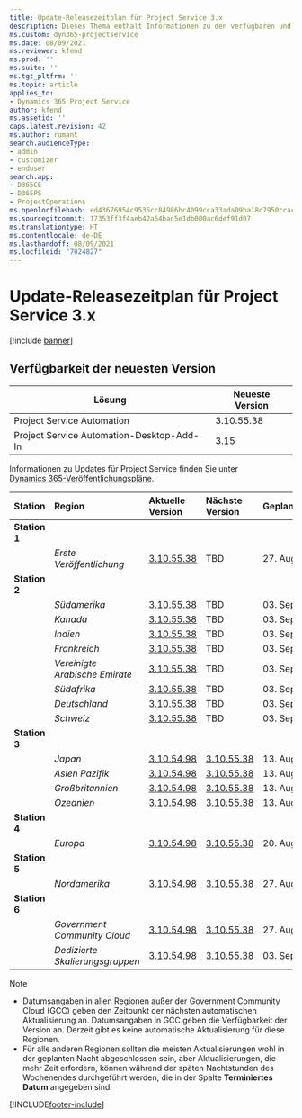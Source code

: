 ```yaml
---
title: Update-Releasezeitplan für Project Service 3.x
description: Dieses Thema enthält Informationen zu den verfügbaren und kommenden Versionen von Dynamics 365 Project Service Automation.
ms.custom: dyn365-projectservice
ms.date: 08/09/2021
ms.reviewer: kfend
ms.prod: ''
ms.suite: ''
ms.tgt_pltfrm: ''
ms.topic: article
applies_to:
- Dynamics 365 Project Service
author: kfend
ms.assetid: ''
caps.latest.revision: 42
ms.author: rumant
search.audienceType:
- admin
- customizer
- enduser
search.app:
- D365CE
- D365PS
- ProjectOperations
ms.openlocfilehash: ed43676954c9535cc84986bc4099cca33ada09ba18c7950ccacb0dec575d0636
ms.sourcegitcommit: 17353ff3f4aeb42a64bac5e1db000ac6def91d07
ms.translationtype: HT
ms.contentlocale: de-DE
ms.lasthandoff: 08/09/2021
ms.locfileid: "7024827"
---
```

# <a name="update-release-schedule-for-project-service-3x"></a>Update-Releasezeitplan für Project Service 3.x

[!include [banner](../includes/psa-now-project-operations.md)]

## <a name="latest-version-availability"></a>Verfügbarkeit der neuesten Version

| Lösung  | Neueste Version |
|-------|----|
| Project Service Automation    | 3.10.55.38 |
| Project Service Automation-Desktop-Add-In                | 3.15          |

Informationen zu Updates für Project Service finden Sie unter [Dynamics 365-Veröffentlichungspläne](/dynamics365/release-plans/). 

| Station  | Region | Aktuelle Version | Nächste Version |  Geplantes Datum
| :---   | :---   | :---   | :---   |:---   |         
|<strong>Station 1</strong> | |  |  | |
| | <i>Erste Veröffentlichung</i> | [3.10.55.38](whats-new-ur-34.md) | TBD | 27. August 2021
|<strong>Station 2</strong> | |  |  | |
| | <i>Südamerika</i> | [3.10.55.38](whats-new-ur-34.md) | TBD | 03. September 2021
| | <i>Kanada</i> | [3.10.55.38](whats-new-ur-34.md) | TBD | 03. September 2021
| | <i>Indien</i> | [3.10.55.38](whats-new-ur-34.md) | TBD | 03. September 2021
| | <i>Frankreich</i> | [3.10.55.38](whats-new-ur-34.md) | TBD | 03. September 2021
| | <i>Vereinigte Arabische Emirate</i> | [3.10.55.38](whats-new-ur-34.md) | TBD | 03. September 2021
| | <i>Südafrika</i> | [3.10.55.38](whats-new-ur-34.md) | TBD | 03. September 2021
| | <i>Deutschland</i> | [3.10.55.38](whats-new-ur-34.md) | TBD | 03. September 2021
| | <i>Schweiz</i> | [3.10.55.38](whats-new-ur-34.md) | TBD | 03. September 2021
|<strong>Station 3</strong> | |  |  | |
| | <i>Japan</i> | [3.10.54.98](whats-new-ur-33.md) | [3.10.55.38](whats-new-ur-34.md) | 13. August 2021
| | <i>Asien Pazifik</i> | [3.10.54.98](whats-new-ur-33.md) | [3.10.55.38](whats-new-ur-34.md) | 13. August 2021
| | <i>Großbritannien</i> | [3.10.54.98](whats-new-ur-33.md) | [3.10.55.38](whats-new-ur-34.md) | 13. August 2021
| | <i>Ozeanien</i> | [3.10.54.98](whats-new-ur-33.md) | [3.10.55.38](whats-new-ur-34.md) | 13. August 2021
|<strong>Station 4</strong> | |  |  | |
| | <i>Europa</i> | [3.10.54.98](whats-new-ur-33.md) | [3.10.55.38](whats-new-ur-34.md) | 20. August 2021
|<strong>Station 5</strong> | |  |  | |
| | <i>Nordamerika</i> | [3.10.54.98](whats-new-ur-33.md) | [3.10.55.38](whats-new-ur-34.md) | 27. August 2021
|<strong>Station 6</strong> | |  |  | |
| | <i>Government Community Cloud</i> | [3.10.54.98](whats-new-ur-33.md) | [3.10.55.38](whats-new-ur-34.md) | 27. August 2021
| | <i>Dedizierte Skalierungsgruppen</i> | [3.10.54.98](whats-new-ur-33.md) | [3.10.55.38](whats-new-ur-34.md) | 03. September 2021

>[!Note]
> - Datumsangaben in allen Regionen außer der Government Community Cloud (GCC) geben den Zeitpunkt der nächsten automatischen Aktualisierung an. Datumsangaben in GCC geben die Verfügbarkeit der Version an. Derzeit gibt es keine automatische Aktualisierung für diese Regionen.
> - Für alle anderen Regionen sollten die meisten Aktualisierungen wohl in der geplanten Nacht abgeschlossen sein, aber Aktualisierungen, die mehr Zeit erfordern, können während der späten Nachtstunden des Wochenendes durchgeführt werden, die in der Spalte **Terminiertes Datum** angegeben sind.


[!INCLUDE[footer-include](../includes/footer-banner.md)]
